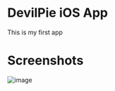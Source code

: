 # DevilPie iOS App
This is my first app


# Screenshots

![image](https://github.com/DevilWasHere/DevilPie/assets/151879540/985e6501-8d90-47ad-8251-2bac58c86c5a)


